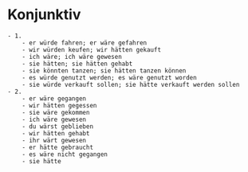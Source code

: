 # Konjunktiv
	- 1.
		- er würde fahren; er wäre gefahren
		- wir würden keufen; wir hätten gekauft
		- ich wäre; ich wäre gewesen
		- sie hätten; sie hätten gehabt
		- sie könnten tanzen; sie hätten tanzen können
		- es würde genutzt werden; es wäre genutzt worden
		- sie würde verkauft sollen; sie hätte verkauft werden sollen
	- 2.
		- er wäre gegangen
		- wir hätten gegessen
		- sie wäre gekommen
		- ich wäre gewesen
		- du wärst geblieben
		- wir hätten gehabt
		- ihr wärt gewesen
		- er hätte gebraucht
		- es wäre nicht gegangen
		- sie hätte